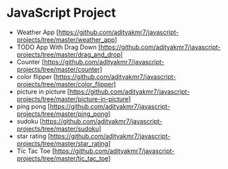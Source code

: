 # JavaScript Project

- Weather App [https://github.com/adityakmr7/javascript-projects/tree/master/weather_app]
- TODO App With Drag Down [https://github.com/adityakmr7/javascript-projects/tree/master/drag_and_drop]
- Counter [https://github.com/adityakmr7/javascript-projects/tree/master/counter]
- color flipper [https://github.com/adityakmr7/javascript-projects/tree/master/color_flipper]
- picture in picture [https://github.com/adityakmr7/javascript-projects/tree/master/picture-in-picture]
- ping pong [https://github.com/adityakmr7/javascript-projects/tree/master/ping_pong]
- sudoku [https://github.com/adityakmr7/javascript-projects/tree/master/sudoku]
- star rating [https://github.com/adityakmr7/javascript-projects/tree/master/star_rating]
- Tic Tac Toe [https://github.com/adityakmr7/javascript-projects/tree/master/tic_tac_toe]
